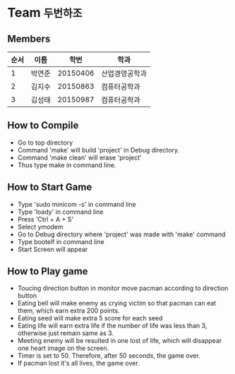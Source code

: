 Team ``두번하조``
=======================

Members
--------
|순서 | 이름 | 학번 | 학과|
| ---------  | ----------- | --------------- | ------------------------ |
|     1      | 박연준 |  20150406| 산업경영공학과 |
|     2      | 김지수 |  20150863| 컴퓨터공학과 |
|     3      | 김성태 |  20150987| 컴퓨터공학과 |


How to Compile
-----------
 - Go to top directory
 - Command 'make' will build 'project' in Debug directory.
 - Command 'make clean' will erase 'project'
 - Thus type make in command line. 

How to Start Game
-------------------
 - Type 'sudo minicom -s' in command line
 - Type 'loady' in command line
 - Press 'Ctrl + A + S'
 - Select ymodem
 - Go to Debug directory where 'project' was made with 'make' command
 - Type bootelf in command line
 - Start Screen will appear

How to Play game
-------------------
  - Toucing direction button in monitor move pacman according to direction button
  - Eating bell will make enemy as crying victim so that pacman can eat them, which earn extra 200 points.
  - Eating seed will make extra 5 score for each seed
  - Eating life will earn extra life if the number of life was less than 3, otherwise just remain same as 3.
  - Meeting enemy will be resulted in one lost of life, which will disappear one heart image on the screen. 
  - Timer is set to 50. Therefore, after 50 seconds, the game over.
  - If pacman lost it's all lives, the game over. 

